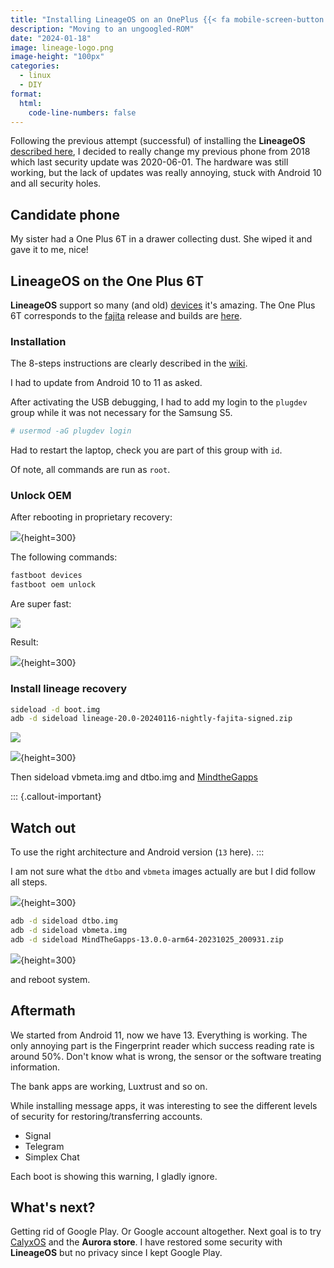 ```yaml
---
title: "Installing LineageOS on an OnePlus {{< fa mobile-screen-button >}}"
description: "Moving to an ungoogled-ROM"
date: "2024-01-18"
image: lineage-logo.png
image-height: "100px"
categories: 
  - linux
  - DIY
format:
  html: 
    code-line-numbers: false
---
```


Following the previous attempt (successful) of installing the **LineageOS** [described here](../2023-11-16_lineagesos-s5/), I decided to really change my previous phone from 2018 which last security update was 2020-06-01. The hardware was still working, but the lack of updates was really annoying, stuck with Android 10 and all security holes.

## Candidate phone

My sister had a One Plus 6T in a drawer collecting dust. She wiped it and gave it to me, nice!


## LineageOS on the One Plus 6T

**LineageOS** support so many (and old) [devices](https://wiki.lineageos.org/devices/) it's amazing. The One Plus 6T corresponds to the [fajita](https://wiki.lineageos.org/devices/fajita/) release and builds are [here](https://download.lineageos.org/devices/fajita/builds).

### Installation

The 8-steps instructions are clearly described in the [wiki](https://wiki.lineageos.org/devices/fajita/install/).

I had to update from Android 10 to 11 as asked. 

After activating the USB debugging, I had to add my login to the `plugdev` group while 
it was not necessary for the Samsung S5.

``` bash
# usermod -aG plugdev login
```

Had to restart the laptop, check you are part of this group with `id`.

Of note, all commands are run as `root`.


### Unlock OEM

After rebooting in proprietary recovery: 

![](restart_bootloader.jpg){height=300}

The following commands:

``` bash
fastboot devices
fastboot oem unlock
```

Are super fast:

![](cli_unlock.jpg)

Result:

![](oem_unlock.jpg){height=300}

### Install lineage recovery

``` bash
sideload -d boot.img
adb -d sideload lineage-20.0-20240116-nightly-fajita-signed.zip 
```

![](cli_recovery.jpg)

![](recovery_adb.jpg){height=300}

Then sideload vbmeta.img and dtbo.img and [MindtheGapps](https://github.com/MindTheGapps/13.0.0-arm64/releases/tag/MindTheGapps-13.0.0-arm64-20231025_200931)

::: {.callout-important}
## Watch out

To use the right architecture and Android version (`13` here).
:::

I am not sure what the `dtbo` and `vbmeta` images actually are but I did follow all steps.

![](wipe_sideload.jpg){height=300}

``` bash
adb -d sideload dtbo.img 
adb -d sideload vbmeta.img 
adb -d sideload MindTheGapps-13.0.0-arm64-20231025_200931.zip
```

![](install_mind_the_gapps.jpg){height=300}

and reboot system.


## Aftermath

We started from Android 11, now we have 13.
Everything is working. The only annoying part is the Fingerprint reader which success reading rate is around 50%. Don't know what is wrong, the sensor or the software treating information.

The bank apps are working, Luxtrust and so on.

While installing message apps, it was interesting to see the different levels of 
security for restoring/transferring accounts.

- Signal
- Telegram
- Simplex Chat

Each boot is showing this warning, I gladly ignore.

## What's next?

Getting rid of Google Play. Or Google account altogether.
Next goal is to try [CalyxOS](https://calyxos.org/) and the **Aurora store**.
I have restored some security with **LineageOS** but no privacy since I kept Google Play.
